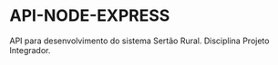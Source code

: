 # API-NODE-EXPRESS

API para desenvolvimento do sistema Sertão Rural.
Disciplina Projeto Integrador.


